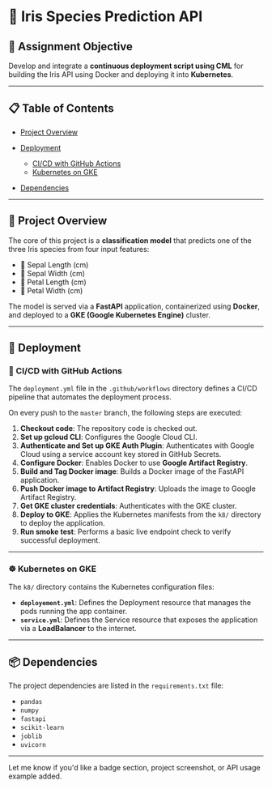 # 🌸 Iris Species Prediction API

## 🎯 Assignment Objective

Develop and integrate a **continuous deployment script using CML** for building the Iris API using Docker and deploying it into **Kubernetes**.

---

## 📋 Table of Contents

* [Project Overview](#project-overview)
* [Deployment](#deployment)

  * [CI/CD with GitHub Actions](#cicd-with-github-actions)
  * [Kubernetes on GKE](#kubernetes-on-gke)
* [Dependencies](#dependencies)

---

## 📌 Project Overview

The core of this project is a **classification model** that predicts one of the three Iris species from four input features:

* 🌱 Sepal Length (cm)
* 🌿 Sepal Width (cm)
* 🌺 Petal Length (cm)
* 🌸 Petal Width (cm)

The model is served via a **FastAPI** application, containerized using **Docker**, and deployed to a **GKE (Google Kubernetes Engine)** cluster.

---

## 🚀 Deployment

### 🔄 CI/CD with GitHub Actions

The `deployment.yml` file in the `.github/workflows` directory defines a CI/CD pipeline that automates the deployment process.

On every push to the `master` branch, the following steps are executed:

1. **Checkout code**: The repository code is checked out.
2. **Set up gcloud CLI**: Configures the Google Cloud CLI.
3. **Authenticate and Set up GKE Auth Plugin**: Authenticates with Google Cloud using a service account key stored in GitHub Secrets.
4. **Configure Docker**: Enables Docker to use **Google Artifact Registry**.
5. **Build and Tag Docker image**: Builds a Docker image of the FastAPI application.
6. **Push Docker image to Artifact Registry**: Uploads the image to Google Artifact Registry.
7. **Get GKE cluster credentials**: Authenticates with the GKE cluster.
8. **Deploy to GKE**: Applies the Kubernetes manifests from the `k8/` directory to deploy the application.
9. **Run smoke test**: Performs a basic live endpoint check to verify successful deployment.

---

### ☸️ Kubernetes on GKE

The `k8/` directory contains the Kubernetes configuration files:

* **`deployement.yml`**: Defines the Deployment resource that manages the pods running the app container.
* **`service.yml`**: Defines the Service resource that exposes the application via a **LoadBalancer** to the internet.

---

## 📦 Dependencies

The project dependencies are listed in the `requirements.txt` file:

* `pandas`
* `numpy`
* `fastapi`
* `scikit-learn`
* `joblib`
* `uvicorn`

---

Let me know if you'd like a badge section, project screenshot, or API usage example added.
